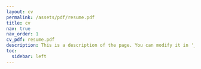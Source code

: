 ```yaml
---
layout: cv
permalink: /assets/pdf/resume.pdf
title: cv
nav: true
nav_order: 1
cv_pdf: resume.pdf
description: This is a description of the page. You can modify it in '_pages/cv.md'. You can also change or remove the top pdf download button.
toc:
  sidebar: left
---
```

